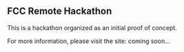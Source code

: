 ## FCC Remote Hackathon

This is a hackathon organized as an initial proof of concept.

For more information, please visit the site: coming soon...

